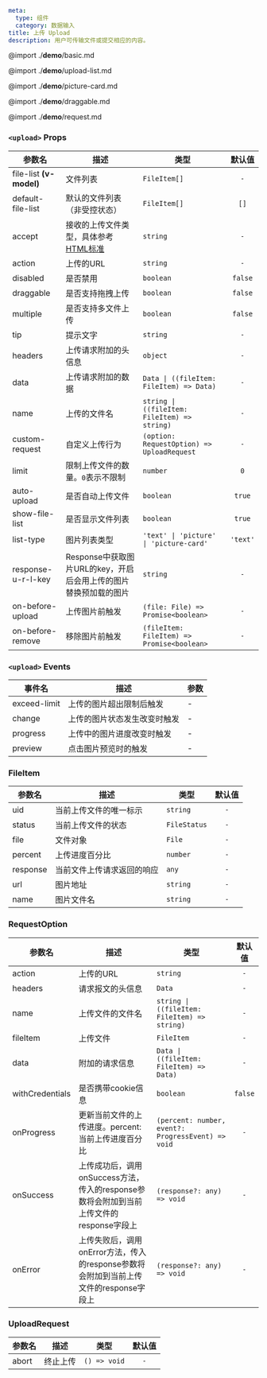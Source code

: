 ```yaml
meta:
  type: 组件
  category: 数据输入
title: 上传 Upload
description: 用户可传输文件或提交相应的内容。
```


@import ./__demo__/basic.md

@import ./__demo__/upload-list.md

@import ./__demo__/picture-card.md

@import ./__demo__/draggable.md

@import ./__demo__/request.md


### `<upload>` Props

|参数名|描述|类型|默认值|
|---|---|---|:---:|
|file-list **(v-model)**|文件列表|`FileItem[]`|`-`|
|default-file-list|默认的文件列表（非受控状态）|`FileItem[]`|`[]`|
|accept|接收的上传文件类型，具体参考 [HTML标准](https://developer.mozilla.org/en-US/docs/Web/HTML/Element/input/file#htmlattrdefaccept "_blank")|`string`|`-`|
|action|上传的URL|`string`|`-`|
|disabled|是否禁用|`boolean`|`false`|
|draggable|是否支持拖拽上传|`boolean`|`false`|
|multiple|是否支持多文件上传|`boolean`|`false`|
|tip|提示文字|`string`|`-`|
|headers|上传请求附加的头信息|`object`|`-`|
|data|上传请求附加的数据|`Data \| ((fileItem: FileItem) => Data)`|`-`|
|name|上传的文件名|`string \| ((fileItem: FileItem) => string)`|`-`|
|custom-request|自定义上传行为|`(option: RequestOption) => UploadRequest`|`-`|
|limit|限制上传文件的数量。`0`表示不限制|`number`|`0`|
|auto-upload|是否自动上传文件|`boolean`|`true`|
|show-file-list|是否显示文件列表|`boolean`|`true`|
|list-type|图片列表类型|`'text' \| 'picture' \| 'picture-card'`|`'text'`|
|response-u-r-l-key|Response中获取图片URL的key，开启后会用上传的图片替换预加载的图片|`string`|`-`|
|on-before-upload|上传图片前触发|`(file: File) => Promise<boolean>`|`-`|
|on-before-remove|移除图片前触发|`(fileItem: FileItem) => Promise<boolean>`|`-`|
### `<upload>` Events

|事件名|描述|参数|
|---|---|---|
|exceed-limit|上传的图片超出限制后触发|-|
|change|上传的图片状态发生改变时触发|-|
|progress|上传中的图片进度改变时触发|-|
|preview|点击图片预览时的触发|-|




### FileItem

|参数名|描述|类型|默认值|
|---|---|---|:---:|
|uid|当前上传文件的唯一标示|`string`|`-`|
|status|当前上传文件的状态|`FileStatus`|`-`|
|file|文件对象|`File`|`-`|
|percent|上传进度百分比|`number`|`-`|
|response|当前文件上传请求返回的响应|`any`|`-`|
|url|图片地址|`string`|`-`|
|name|图片文件名|`string`|`-`|



### RequestOption

|参数名|描述|类型|默认值|
|---|---|---|:---:|
|action|上传的URL|`string`|`-`|
|headers|请求报文的头信息|`Data`|`-`|
|name|上传文件的文件名|`string \| ((fileItem: FileItem) => string)`|`-`|
|fileItem|上传文件|`FileItem`|`-`|
|data|附加的请求信息|`Data \| ((fileItem: FileItem) => Data)`|`-`|
|withCredentials|是否携带cookie信息|`boolean`|`false`|
|onProgress|更新当前文件的上传进度。percent: 当前上传进度百分比|`(percent: number, event?: ProgressEvent) => void`|`-`|
|onSuccess|上传成功后，调用onSuccess方法，传入的response参数将会附加到当前上传文件的response字段上|`(response?: any) => void`|`-`|
|onError|上传失败后，调用onError方法，传入的response参数将会附加到当前上传文件的response字段上|`(response?: any) => void`|`-`|



### UploadRequest

|参数名|描述|类型|默认值|
|---|---|---|:---:|
|abort|终止上传|`() => void`|`-`|


